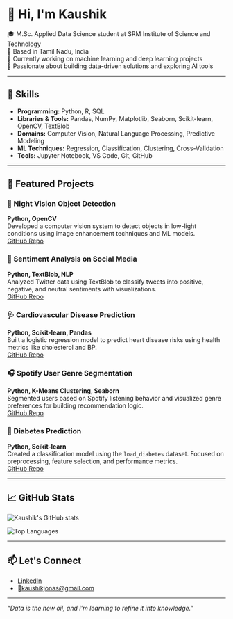 # 👋 Hi, I'm Kaushik

🎓 M.Sc. Applied Data Science student at SRM Institute of Science and Technology  
📍 Based in Tamil Nadu, India  
🔭 Currently working on machine learning and deep learning projects  
🌱 Passionate about building data-driven solutions and exploring AI tools  

---

## 🧠 Skills

- **Programming:** Python, R, SQL  
- **Libraries & Tools:** Pandas, NumPy, Matplotlib, Seaborn, Scikit-learn, OpenCV, TextBlob  
- **Domains:** Computer Vision, Natural Language Processing, Predictive Modeling  
- **ML Techniques:** Regression, Classification, Clustering, Cross-Validation  
- **Tools:** Jupyter Notebook, VS Code, Git, GitHub  

---

## 📂 Featured Projects

### 🌙 Night Vision Object Detection  
**Python, OpenCV**  
Developed a computer vision system to detect objects in low-light conditions using image enhancement techniques and ML models.  
[GitHub Repo](https://github.com/KaushikJonas/night-vision-object-detection)

### 💬 Sentiment Analysis on Social Media  
**Python, TextBlob, NLP**  
Analyzed Twitter data using TextBlob to classify tweets into positive, negative, and neutral sentiments with visualizations.  
[GitHub Repo](https://github.com/KaushikJonas/social-media-sentiment-analysis)

### 🩺 Cardiovascular Disease Prediction  
**Python, Scikit-learn, Pandas**  
Built a logistic regression model to predict heart disease risks using health metrics like cholesterol and BP.  
[GitHub Repo](https://github.com/KaushikJonas/cardiovascular-disease-prediction)

### 🎧 Spotify User Genre Segmentation  
**Python, K-Means Clustering, Seaborn**  
Segmented users based on Spotify listening behavior and visualized genre preferences for building recommendation logic.  
[GitHub Repo](https://github.com/KaushikJonas/spotify-genre-segmentation)

### 🧪 Diabetes Prediction  
**Python, Scikit-learn**  
Created a classification model using the `load_diabetes` dataset. Focused on preprocessing, feature selection, and performance metrics.  
[GitHub Repo](https://github.com/KaushikJonas/diabetes-prediction)

---



## 📈 GitHub Stats

![Kaushik's GitHub stats](https://github-readme-stats.vercel.app/api?username=KaushikJonas&show_icons=true&theme=tokyonight)

![Top Languages](https://github-readme-stats.vercel.app/api/top-langs/?username=KaushikJonas&layout=compact&theme=tokyonight)


---

## 📫 Let's Connect

- [LinkedIn](https://www.linkedin.com/in/kaushik-a-s-54209a28b/)
- 📧kaushikjonas@gmail.com

---

*“Data is the new oil, and I’m learning to refine it into knowledge.”*

